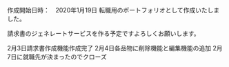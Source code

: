 作成開始日時：　2020年1月19日
転職用のポートフォリオとして作成いたしました。

請求書のジェネレートサービスを作る予定ですよろしくお願いします。

2月3日請求書作成機能作成完了
2月4日各品物に削除機能と編集機能の追加
2月7日に就職先が決まったのでクローズ
